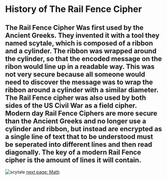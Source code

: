 # History of The Rail Fence Cipher
## The Rail Fence Cipher Was first used by the Ancient Greeks. They invented it with a tool they named scytale, which is composed of a ribbon and a cylinder. The ribbon was wrapped around the cylinder, so that the encoded message on the ribon would line up in a readable way. This was not very secure because all someone would need to discover the message was to wrap the ribbon around a cylinder with a similar diameter. The Rail Fence cipher was also used by both sides of the US Civil War as a field cipher. Modern day Rail Fence Ciphers are more secure than the Ancient Greeks and no longer use a cylinder and ribbon, but instead are encrypted as a single line of text that to be understood must be seperated into different lines and then read diagonally. The key of a modern Rail Fence cipher is the amount of lines it will contain.
![scytale](http://www.cs.trincoll.edu/~crypto/historical/scytale.JPG)
[next page: Math]()
